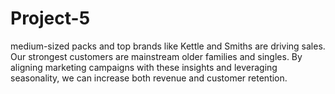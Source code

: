 # Project-5
medium-sized packs and top brands like Kettle and Smiths are driving sales. Our strongest customers are mainstream older families and singles. By aligning marketing campaigns with these insights and leveraging seasonality, we can increase both revenue and customer retention.
